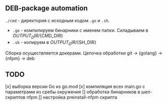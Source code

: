 ## DEB-package automation

`./cmd` - директория с исходным кодом `.go` и `.sh`.
 - `.go` - компилируем бинарники с именем папки. Складываем в ${OUTPUT_DIR}/${CMD_DIR}
 - `.sh` - копируем в ${OUTPUT_DIR}/${SH_DIR}

Сборка осуществляется докерами. Цепочка обработки git -> {golang} -> {nfpm} -> deb

## TODO
[x] выборка версии Go из go.mod
[x] компиляция всех main.go c параметрами из сребы окружения
[] обработка бинарников в шел-скриптов nfpm
[] настройка preinstall-nfpm скрипта

